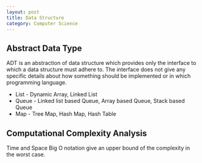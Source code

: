 ```yaml
---
layout: post
title: Data Structure
category: Computer Science
---
```


## Abstract Data Type
ADT is an abstraction of data structure which provides only the interface to which a data structure must adhere to.
The interface does not give any specific details about how something should be implemented or in which programming language.
* List  - Dynamic Array, Linked List
* Queue - Linked list based Queue, Array based Queue, Stack based Queue
* Map - Tree Map, Hash Map, Hash Table

## Computational Complexity Analysis
Time and Space 
Big O notation give an upper bound of the complexity in the worst case.
